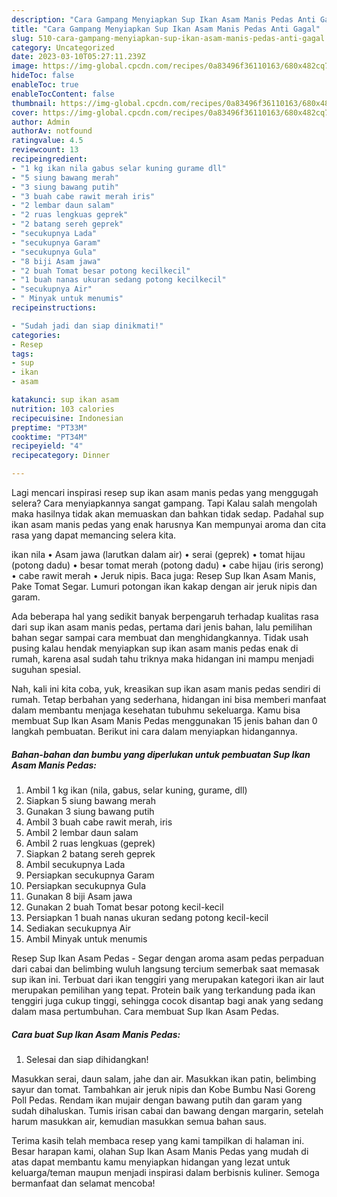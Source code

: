 ```yaml
---
description: "Cara Gampang Menyiapkan Sup Ikan Asam Manis Pedas Anti Gagal"
title: "Cara Gampang Menyiapkan Sup Ikan Asam Manis Pedas Anti Gagal"
slug: 510-cara-gampang-menyiapkan-sup-ikan-asam-manis-pedas-anti-gagal
category: Uncategorized
date: 2023-03-10T05:27:11.239Z
image: https://img-global.cpcdn.com/recipes/0a83496f36110163/680x482cq70/sup-ikan-asam-manis-pedas-foto-resep-utama.jpg
hideToc: false
enableToc: true
enableTocContent: false
thumbnail: https://img-global.cpcdn.com/recipes/0a83496f36110163/680x482cq70/sup-ikan-asam-manis-pedas-foto-resep-utama.jpg
cover: https://img-global.cpcdn.com/recipes/0a83496f36110163/680x482cq70/sup-ikan-asam-manis-pedas-foto-resep-utama.jpg
author: Admin
authorAv: notfound
ratingvalue: 4.5
reviewcount: 13
recipeingredient:
- "1 kg ikan nila gabus selar kuning gurame dll"
- "5 siung bawang merah"
- "3 siung bawang putih"
- "3 buah cabe rawit merah iris"
- "2 lembar daun salam"
- "2 ruas lengkuas geprek"
- "2 batang sereh geprek"
- "secukupnya Lada"
- "secukupnya Garam"
- "secukupnya Gula"
- "8 biji Asam jawa"
- "2 buah Tomat besar potong kecilkecil"
- "1 buah nanas ukuran sedang potong kecilkecil"
- "secukupnya Air"
- " Minyak untuk menumis"
recipeinstructions:

- "Sudah jadi dan siap dinikmati!"
categories:
- Resep
tags:
- sup
- ikan
- asam

katakunci: sup ikan asam 
nutrition: 103 calories
recipecuisine: Indonesian
preptime: "PT33M"
cooktime: "PT34M"
recipeyield: "4"
recipecategory: Dinner

---
```



Lagi mencari inspirasi resep sup ikan asam manis pedas yang menggugah selera? Cara menyiapkannya sangat gampang. Tapi Kalau salah mengolah maka hasilnya tidak akan memuaskan dan bahkan tidak sedap. Padahal sup ikan asam manis pedas yang enak harusnya Kan mempunyai aroma dan cita rasa yang dapat memancing selera kita.


ikan nila • Asam jawa (larutkan dalam air) • serai (geprek) • tomat hijau (potong dadu) • besar tomat merah (potong dadu) • cabe hijau (iris serong) • cabe rawit merah • Jeruk nipis. Baca juga: Resep Sup Ikan Asam Manis, Pake Tomat Segar. Lumuri potongan ikan kakap dengan air jeruk nipis dan garam.

Ada beberapa hal yang sedikit banyak berpengaruh terhadap kualitas rasa dari sup ikan asam manis pedas, pertama dari jenis bahan, lalu pemilihan bahan segar sampai cara membuat dan menghidangkannya. Tidak usah pusing kalau hendak menyiapkan sup ikan asam manis pedas enak di rumah, karena asal sudah tahu triknya maka hidangan ini mampu menjadi suguhan spesial.


Nah, kali ini kita coba, yuk, kreasikan sup ikan asam manis pedas sendiri di rumah. Tetap berbahan yang sederhana, hidangan ini bisa memberi manfaat dalam membantu menjaga kesehatan tubuhmu sekeluarga. Kamu bisa membuat Sup Ikan Asam Manis Pedas menggunakan 15 jenis bahan dan 0 langkah pembuatan. Berikut ini cara dalam menyiapkan hidangannya.

<!--inarticleads1-->

##### Bahan-bahan dan bumbu yang diperlukan untuk pembuatan Sup Ikan Asam Manis Pedas:

1. Ambil 1 kg ikan (nila, gabus, selar kuning, gurame, dll)
1. Siapkan 5 siung bawang merah
1. Gunakan 3 siung bawang putih
1. Ambil 3 buah cabe rawit merah, iris
1. Ambil 2 lembar daun salam
1. Ambil 2 ruas lengkuas (geprek)
1. Siapkan 2 batang sereh geprek
1. Ambil secukupnya Lada
1. Persiapkan secukupnya Garam
1. Persiapkan secukupnya Gula
1. Gunakan 8 biji Asam jawa
1. Gunakan 2 buah Tomat besar potong kecil-kecil
1. Persiapkan 1 buah nanas ukuran sedang potong kecil-kecil
1. Sediakan secukupnya Air
1. Ambil  Minyak untuk menumis


Resep Sup Ikan Asam Pedas - Segar dengan aroma asam pedas perpaduan dari cabai dan belimbing wuluh langsung tercium semerbak saat memasak sup ikan ini. Terbuat dari ikan tenggiri yang merupakan kategori ikan air laut merupakan pemilihan yang tepat. Protein baik yang terkandung pada ikan tenggiri juga cukup tinggi, sehingga cocok disantap bagi anak yang sedang dalam masa pertumbuhan. Cara membuat Sup Ikan Asam Pedas. 

<!--inarticleads2-->

##### Cara buat Sup Ikan Asam Manis Pedas:


1. Selesai dan siap dihidangkan!

Masukkan serai, daun salam, jahe dan air. Masukkan ikan patin, belimbing sayur dan tomat. Tambahkan air jeruk nipis dan Kobe Bumbu Nasi Goreng Poll Pedas. Rendam ikan mujair dengan bawang putih dan garam yang sudah dihaluskan. Tumis irisan cabai dan bawang dengan margarin, setelah harum masukkan air, kemudian masukkan semua bahan saus. 

Terima kasih telah membaca resep yang kami tampilkan di halaman ini. Besar harapan kami, olahan Sup Ikan Asam Manis Pedas yang mudah di atas dapat membantu kamu menyiapkan hidangan yang lezat untuk keluarga/teman maupun menjadi inspirasi dalam berbisnis kuliner. Semoga bermanfaat dan selamat mencoba!
